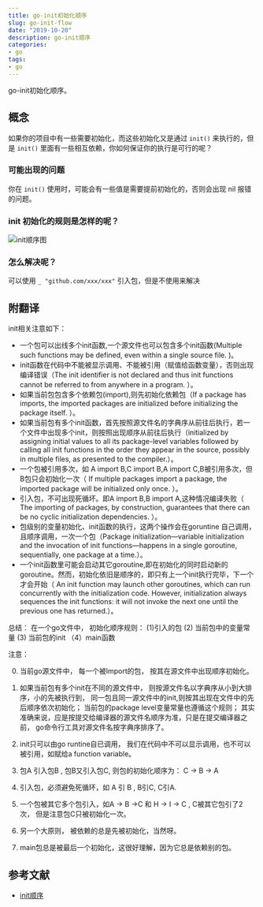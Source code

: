 ```yaml
---
title: go-init初始化顺序
slug: go-init-flow
date: "2019-10-20"
description: go-init顺序
categories:
- go
tags:
- go
---
```


go-init初始化顺序。
<!--more-->

## 概念	

如果你的项目中有一些需要初始化，而这些初始化又是通过 `init()` 来执行的，但是 `init()` 里面有一些相互依赖，你如何保证你的执行是可行的呢？

### 可能出现的问题

你在 `init()` 使用时，可能会有一些值是需要提前初始化的，否则会出现 nil 报错的问题。

### init 初始化的规则是怎样的呢？



![init顺序图](/images/init.png)

### 怎么解决呢？

可以使用 `_ "github.com/xxx/xxx"` 引入包，但是不使用来解决

## 附翻译

init相关注意如下：

- 一个包可以出线多个init函数,一个源文件也可以包含多个init函数(Multiple such functions may be defined, even within a single source file. )。
- init函数在代码中不能被显示调用、不能被引用（赋值给函数变量），否则出现编译错误（The init identifier is not declared and thus init functions cannot be referred to from anywhere in a program. ）。
- 如果当前包包含多个依赖包(import),则先初始化依赖包（If a package has imports, the imported packages are initialized before initializing the package itself. ）。
- 如果当前包有多个init函数，首先按照源文件名的字典序从前往后执行，若一个文件中出现多个init，则按照出现顺序从前往后执行（initialized by assigning initial values to all its package-level variables followed by calling all init functions in the order they appear in the source, possibly in multiple files, as presented to the compiler.）。
- 一个包被引用多次，如 A import B,C import B,A import C,B被引用多次，但B包只会初始化一次（ If multiple packages import a package, the imported package will be initialized only once. ）。
- 引入包，不可出现死循坏。即A import B,B import A,这种情况编译失败（ The importing of packages, by construction, guarantees that there can be no cyclic initialization dependencies. ）。
- 包级别的变量初始化、init函数的执行，这两个操作会在goruntine 自己调用，且顺序调用，一次一个包（Package initialization—variable initialization and the invocation of init functions—happens in a single goroutine, sequentially, one package at a time.）。
- 一个init函数里可能会启动其它goroutine,即在初始化的同时启动新的goroutine。然而，初始化依旧是顺序的，即只有上一个init执行完毕，下一个才会开始（ An init function may launch other goroutines, which can run concurrently with the initialization code. However, initialization always sequences the init functions: it will not invoke the next one until the previous one has returned.）。



总结： 在一个go文件中， 初始化顺序规则： (1)引入的包 (2) 当前包中的变量常量 (3) 当前包的init （4）main函数

注意： 

0. 当前go源文件中， 每一个被Import的包， 按其在源文件中出现顺序初始化。

1. 如果当前包有多个init在不同的源文件中， 则按源文件名以字典序从小到大排序，小的先被执行到， 同一包且同一源文件中的init,则按其出现在文件中的先后顺序依次初始化； 当前包的package level变量常量也遵循这个规则； 其实准确来说，应是按提交给编译器的源文件名顺序为准，只是在提交编译器之前， go命令行工具对源文件名按字典序排序了。

2. init只可以由go runtine自已调用， 我们在代码中不可以显示调用，也不可以被引用，如赋给a function variable。

3. 包A 引入包B , 包B又引入包C, 则包的初始化顺序为： C -> B -> A

4. 引入包，必须避免死循环，如 A 引 B , B引C, C引A.

5. 一个包被其它多个包引入，如A -> B ->C 和 H -> I -> C , C被其它包引了2次， 但是注意包C只被初始化一次。

6. 另一个大原则， 被依赖的总是先被初始化，当然呀。

7. main包总是被最后一个初始化，这很好理解，因为它总是依赖别的包。

## 参考文献
- [init顺序](https://maiyang.me/post/2019-01-03-init-order-in-golang/)
